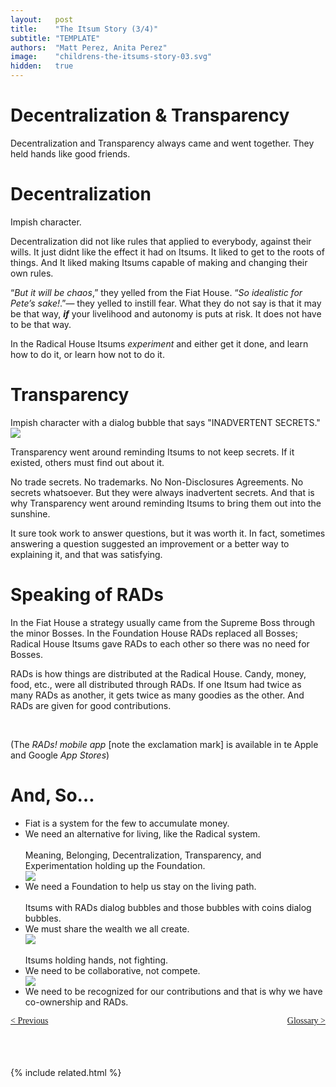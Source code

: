 ```yaml
---
layout:   post
title:    "The Itsum Story (3/4)"
subtitle: "TEMPLATE"
authors:  "Matt Perez, Anita Perez"
image:    "childrens-the-itsums-story-03.svg"
hidden:   true
---
```


<div style='display:none; '>
 <p>How the story ended up. For now.</p>
</div>

<h1>Decentralization & Transparency</h1>
 <p>Decentralization and Transparency always came and went together. They held hands like good friends.</p>

<h1>Decentralization</h1>
  <div class="_illustration">Impish character.</div>
 <p>Decentralization did not like rules that applied to everybody, against their wills. It just didnt like the effect it had on Itsums. It liked to get to the roots of things. And It liked making Itsums capable of making and changing their own rules.</p>
 <p>&ldquo;<em>But it will be chaos</em>,&rdquo; they yelled from the Fiat House. &ldquo;<em>So idealistic for Pete&rsquo;s sake!</em>.&rdquo;&mdash; they yelled to instill fear. What they do not say is that it may be that way, <strong><em>if</em></strong> your livelihood and autonomy is puts at risk. It does not have to be that way.</p>
 <p>In the Radical House Itsums <em>experiment</em> and either get it done, and learn how to do it, or learn how not to do it.</p>

<h1>Transparency</h1>
  <div class="_illustration">Impish character with a dialog bubble that says "INADVERTENT SECRETS."</div>
  <div>
   <img src="childrens-the-itsums-stories-04.svg">
  </div>
 <p>Transparency went around reminding Itsums to not keep secrets. If it existed, others must find out about it.</p>
 <p>No trade secrets. No trademarks. No Non-Disclosures Agreements. No secrets whatsoever. But they were always inadvertent secrets. And that is why Transparency went around reminding Itsums to bring them out into the sunshine.</p>
 <p>It sure took work to answer questions, but it was worth it. In fact, sometimes answering a question suggested an improvement or a better way to explaining it, and that was satisfying.</p>

<h1>Speaking of RADs</h1>
 <p>In the Fiat House a strategy usually came from the Supreme Boss through the minor Bosses. In the Foundation House RADs replaced all Bosses; Radical House Itsums gave RADs to each other so there was no need for Bosses.</p>
 <p>RADs is how things are distributed at the Radical House. Candy, money, food, etc., were all distributed through RADs. If one Itsum had twice as many RADs as another, it gets twice as many goodies as the other. And RADs are given for good contributions.</p>
 <br />
 <p>(The <em>RADs! mobile app</em> [note the exclamation mark] is available in te Apple and Google <em>App Stores</em>)</p>

<h1>And, So&hellip;</h1>
 <ul>
  <li>Fiat is a system for the few to accumulate money.</li>
  <li>We need an alternative for living, like the Radical system.</li>

<br/>
   
   <div class="_illustration">Meaning, Belonging, Decentralization, Transparency, and Experimentation holding up the Foundation.</div>
  <div>
   <img src="childrens-the-itsums-stories-04.svg">
  </div>
  <li>We need a Foundation to help us stay on the living path.</li>
   <br/><div class="_illustration">Itsums with RADs dialog bubbles and those bubbles with coins dialog bubbles.</div>
  <li>We must share the wealth we all create.</li>
  <div>
   <img src="childrens-the-itsums-stories-04.svg">
  </div>

<br/>

  <div class="_illustration">Itsums holding hands, not fighting.</div>
  <li>We need to be collaborative, not compete.</li>
  <div>
   <img src="childrens-the-itsums-stories-04.svg">
  </div>
  <li>We need to be recognized for our contributions and that is why we have co-ownership and RADs.</li>
 </ul>

<div style="margin-bottom:1in; font-family: American Typewriter, serif; ">
 <span style="float:left;" >
  <a href="https://radicalcompanies.com/2024/09/01/the-itsums-story-02">&lt; Previous</a></span>
 <span style="float:right; ">
  <a href="https://radicalcompanies.com/2024/09/01/the-itsums-story-04">Glossary &gt;</a></span>
</div>

{% include related.html %}
